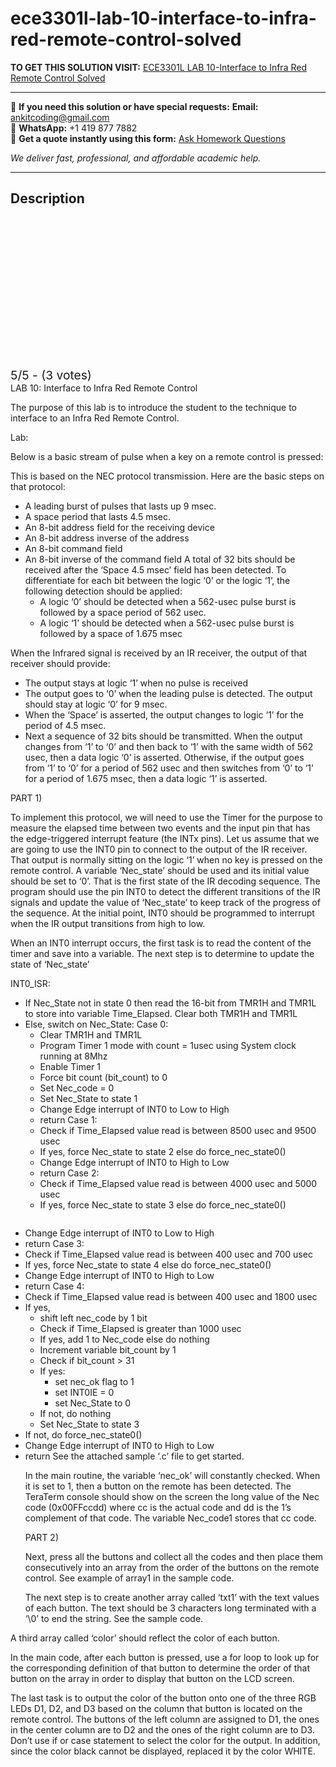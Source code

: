 # ece3301l-lab-10-interface-to-infra-red-remote-control-solved
**TO GET THIS SOLUTION VISIT:** [ECE3301L LAB 10-Interface to Infra Red Remote Control Solved](https://www.ankitcodinghub.com/product/ece3301l-lab-10-interface-to-infra-red-remote-control-solved/)


---

📩 **If you need this solution or have special requests:** **Email:** ankitcoding@gmail.com  
📱 **WhatsApp:** +1 419 877 7882  
📄 **Get a quote instantly using this form:** [Ask Homework Questions](https://www.ankitcodinghub.com/services/ask-homework-questions/)

*We deliver fast, professional, and affordable academic help.*

---

<h2>Description</h2>



<div class="kk-star-ratings kksr-auto kksr-align-center kksr-valign-top" data-payload="{&quot;align&quot;:&quot;center&quot;,&quot;id&quot;:&quot;91473&quot;,&quot;slug&quot;:&quot;default&quot;,&quot;valign&quot;:&quot;top&quot;,&quot;ignore&quot;:&quot;&quot;,&quot;reference&quot;:&quot;auto&quot;,&quot;class&quot;:&quot;&quot;,&quot;count&quot;:&quot;3&quot;,&quot;legendonly&quot;:&quot;&quot;,&quot;readonly&quot;:&quot;&quot;,&quot;score&quot;:&quot;5&quot;,&quot;starsonly&quot;:&quot;&quot;,&quot;best&quot;:&quot;5&quot;,&quot;gap&quot;:&quot;4&quot;,&quot;greet&quot;:&quot;Rate this product&quot;,&quot;legend&quot;:&quot;5\/5 - (3 votes)&quot;,&quot;size&quot;:&quot;24&quot;,&quot;title&quot;:&quot;ECE3301L LAB 10-Interface to Infra Red Remote Control Solved&quot;,&quot;width&quot;:&quot;138&quot;,&quot;_legend&quot;:&quot;{score}\/{best} - ({count} {votes})&quot;,&quot;font_factor&quot;:&quot;1.25&quot;}">

<div class="kksr-stars">

<div class="kksr-stars-inactive">
            <div class="kksr-star" data-star="1" style="padding-right: 4px">


<div class="kksr-icon" style="width: 24px; height: 24px;"></div>
        </div>
            <div class="kksr-star" data-star="2" style="padding-right: 4px">


<div class="kksr-icon" style="width: 24px; height: 24px;"></div>
        </div>
            <div class="kksr-star" data-star="3" style="padding-right: 4px">


<div class="kksr-icon" style="width: 24px; height: 24px;"></div>
        </div>
            <div class="kksr-star" data-star="4" style="padding-right: 4px">


<div class="kksr-icon" style="width: 24px; height: 24px;"></div>
        </div>
            <div class="kksr-star" data-star="5" style="padding-right: 4px">


<div class="kksr-icon" style="width: 24px; height: 24px;"></div>
        </div>
    </div>

<div class="kksr-stars-active" style="width: 138px;">
            <div class="kksr-star" style="padding-right: 4px">


<div class="kksr-icon" style="width: 24px; height: 24px;"></div>
        </div>
            <div class="kksr-star" style="padding-right: 4px">


<div class="kksr-icon" style="width: 24px; height: 24px;"></div>
        </div>
            <div class="kksr-star" style="padding-right: 4px">


<div class="kksr-icon" style="width: 24px; height: 24px;"></div>
        </div>
            <div class="kksr-star" style="padding-right: 4px">


<div class="kksr-icon" style="width: 24px; height: 24px;"></div>
        </div>
            <div class="kksr-star" style="padding-right: 4px">


<div class="kksr-icon" style="width: 24px; height: 24px;"></div>
        </div>
    </div>
</div>


<div class="kksr-legend" style="font-size: 19.2px;">
            5/5 - (3 votes)    </div>
    </div>
<div class="page" title="Page 1">
<div class="layoutArea">
<div class="column">
LAB 10: Interface to Infra Red Remote Control

The purpose of this lab is to introduce the student to the technique to interface to an Infra Red Remote Control.

Lab:

Below is a basic stream of pulse when a key on a remote control is pressed:

</div>
</div>
<div class="layoutArea">
<div class="column">
This is based on the NEC protocol transmission. Here are the basic steps on that protocol:

<ul>
<li>A leading burst of pulses that lasts up 9 msec.</li>
<li>A space period that lasts 4.5 msec.</li>
<li>An 8-bit address field for the receiving device</li>
<li>An 8-bit address inverse of the address</li>
<li>An 8-bit command field</li>
<li>An 8-bit inverse of the command field
A total of 32 bits should be received after the ‘Space 4.5 msec’ field has been detected. To differentiate for each bit between the logic ‘0’ or the logic ‘1’, the following detection should be applied:

<ul>
<li>A logic ‘0’ should be detected when a 562-usec pulse burst is followed by a space period of 562 usec.</li>
<li>A logic ‘1’ should be detected when a 562-usec pulse burst is followed by a space of 1.675 msec</li>
</ul>
</li>
</ul>
</div>
</div>
</div>
<div class="page" title="Page 2">
<div class="layoutArea">
<div class="column">
When the Infrared signal is received by an IR receiver, the output of that receiver should provide:

<ul>
<li>The output stays at logic ‘1’ when no pulse is received</li>
<li>The output goes to ‘0’ when the leading pulse is detected. The output should stay at logic
‘0’ for 9 msec.
</li>
<li>When the ‘Space’ is asserted, the output changes to logic ‘1’ for the period of 4.5 msec.</li>
<li>Next a sequence of 32 bits should be transmitted. When the output changes from ‘1’ to
‘0’ and then back to ‘1’ with the same width of 562 usec, then a data logic ‘0’ is asserted. Otherwise, if the output goes from ‘1’ to ‘0’ for a period of 562 usec and then switches from ‘0’ to ‘1’ for a period of 1.675 msec, then a data logic ‘1’ is asserted.
</li>
</ul>
</div>
</div>
</div>
<div class="page" title="Page 3">
<div class="layoutArea">
<div class="column">
PART 1)

To implement this protocol, we will need to use the Timer for the purpose to measure the elapsed time between two events and the input pin that has the edge-triggered interrupt feature (the INTx pins). Let us assume that we are going to use the INT0 pin to connect to the output of the IR receiver. That output is normally sitting on the logic ‘1’ when no key is pressed on the remote control. A variable ‘Nec_state’ should be used and its initial value should be set to ‘0’. That is the first state of the IR decoding sequence. The program should use the pin INT0 to detect the different transitions of the IR signals and update the value of ‘Nec_state’ to keep track of the progress of the sequence. At the initial point, INT0 should be programmed to interrupt when the IR output transitions from high to low.

When an INT0 interrupt occurs, the first task is to read the content of the timer and save into a variable. The next step is to determine to update the state of ‘Nec_state’

INT0_ISR:

<ul>
<li>If Nec_State not in state 0 then read the 16-bit from TMR1H and TMR1L to store into variable Time_Elapsed. Clear both TMR1H and TMR1L</li>
<li>Else, switch on Nec_State: Case 0:
<ul>
<li>Clear TMR1H and TMR1L</li>
<li>Program Timer 1 mode with count = 1usec using System clock running at 8Mhz</li>
<li>Enable Timer 1</li>
<li>Force bit count (bit_count) to 0</li>
<li>Set Nec_code = 0</li>
<li>Set Nec_State to state 1</li>
<li>Change Edge interrupt of INT0 to Low to High</li>
<li>return
Case 1:
</li>
<li>Check if Time_Elapsed value read is between 8500 usec and 9500 usec</li>
<li>If yes, force Nec_state to state 2 else do force_nec_state0()</li>
<li>Change Edge interrupt of INT0 to High to Low</li>
<li>return
Case 2:
</li>
<li>Check if Time_Elapsed value read is between 4000 usec and 5000 usec</li>
<li>If yes, force Nec_state to state 3 else do force_nec_state0()</li>
</ul>
</li>
</ul>
</div>
</div>
</div>
<div class="page" title="Page 4">
<div class="layoutArea">
<div class="column">
<ul>
<li>Change Edge interrupt of INT0 to Low to High</li>
<li>return
Case 3:
</li>
<li>Check if Time_Elapsed value read is between 400 usec and 700 usec</li>
<li>If yes, force Nec_state to state 4 else do force_nec_state0()</li>
<li>Change Edge interrupt of INT0 to High to Low</li>
<li>return
Case 4:
</li>
<li>Check if Time_Elapsed value read is between 400 usec and 1800 usec</li>
<li>If yes,
<ul>
<li>shift left nec_code by 1 bit</li>
<li>Check if Time_Elapsed is greater than 1000 usec</li>
<li>If yes, add 1 to Nec_code else do nothing</li>
<li>Increment variable bit_count by 1</li>
<li>Check if bit_count &gt; 31</li>
<li>If yes:
<ul>
<li>set nec_ok flag to 1</li>
<li>set INT0IE = 0</li>
<li>set Nec_State to 0</li>
</ul>
</li>
<li>If not, do nothing</li>
<li>Set Nec_State to state 3</li>
</ul>
</li>
<li>If not, do force_nec_state0()</li>
<li>Change Edge interrupt of INT0 to High to Low</li>
<li>return
See the attached sample ‘.c’ file to get started.

In the main routine, the variable ‘nec_ok’ will constantly checked. When it is set to 1, then a button on the remote has been detected. The TeraTerm console should show on the screen the long value of the Nec code (0x00FFccdd) where cc is the actual code and dd is the 1’s complement of that code. The variable Nec_code1 stores that cc code.

PART 2)

Next, press all the buttons and collect all the codes and then place them consecutively into an array from the order of the buttons on the remote control. See example of array1 in the sample code.

The next step is to create another array called ‘txt1’ with the text values of each button. The text should be 3 characters long terminated with a ‘\0’ to end the string. See the sample code.
</li>
</ul>
</div>
</div>
</div>
<div class="page" title="Page 5">
<div class="layoutArea">
<div class="column">
A third array called ‘color’ should reflect the color of each button.

In the main code, after each button is pressed, use a for loop to look up for the corresponding definition of that button to determine the order of that button on the array in order to display that button on the LCD screen.

The last task is to output the color of the button onto one of the three RGB LEDs D1, D2, and D3 based on the column that button is located on the remote control. The buttons of the left column are assigned to D1, the ones in the center column are to D2 and the ones of the right column are to D3. Don’t use if or case statement to select the color for the output. In addition, since the color black cannot be displayed, replaced it by the color WHITE.

</div>
</div>
</div>
